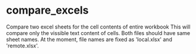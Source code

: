 # compare_excels
Compare two excel sheets for the cell contents of entire workbook
This will compare only the vissible text content of cells. Both files should have same sheet names. At the moment, file names are fixed as 'local.xlsx' and 'remote.xlsx'.
